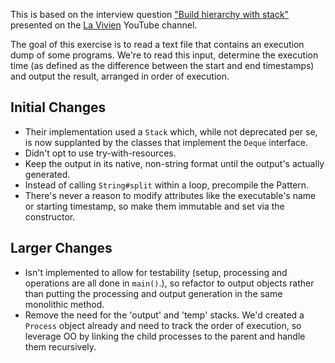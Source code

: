 This is based on the interview question ["Build hierarchy with stack"][1] presented on the [La Vivien][2] YouTube channel.

The goal of this exercise is to read a text file that contains an execution dump of some programs. We're to read this input, determine the execution time (as defined as the difference between the start and end timestamps) and output the result, arranged in order of execution.

## Initial Changes
* Their implementation used a `Stack` which, while not deprecated per se, is now supplanted by the classes that implement the `Deque` interface.
* Didn't opt to use try-with-resources.
* Keep the output in its native, non-string format until the output's actually generated.
* Instead of calling `String#split` within a loop, precompile the Pattern.
* There's never a reason to modify attributes like the executable's name or starting timestamp, so make them immutable and set via the constructor.

## Larger Changes
* Isn't implemented to allow for testability (setup, processing and operations are all done in `main()`.), so refactor to output objects rather than putting the processing and output generation in the same monolithic method.
* Remove the need for the 'output' and 'temp' stacks. We'd created a `Process` object already and need to track the order of execution, so leverage OO by linking the child processes to the parent and handle them recursively.

[1]: https://www.youtube.com/watch?v=GWNBtCq3yW4
[2]: https://www.youtube.com/channel/UCh6kNOJMNgbgZPgeKGB-Gww

